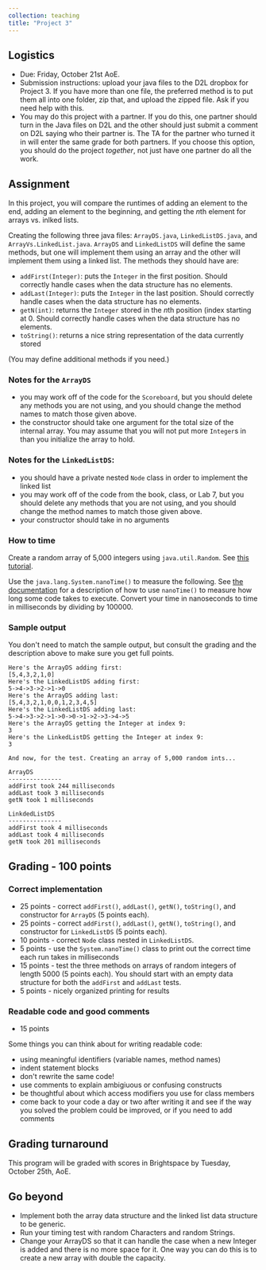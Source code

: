 ```yaml
---
collection: teaching
title: "Project 3"
---
```


## Logistics
* Due: Friday, October 21st AoE.
* Submission instructions: upload your java files to the D2L dropbox for
    Project 3. If you have more than one file, the preferred method is to put them all into one folder, zip
	that, and upload the zipped file. Ask if you need help with this.
* You may do this project with a partner. If you do this, one partner should
	turn in the Java files on D2L and the other should just submit a
	comment on D2L saying who their partner is. The TA for the partner who
	turned it in will enter the same grade for both partners. If you choose
	this option, you should do the project *together*, not just have one
	partner do all the work.


## Assignment

In this project, you will compare the runtimes of adding an element to the end,
adding an element to the beginning, and getting the *n*th element for arrays
vs. inlked lists.

Creating the following three java files: `ArrayDS.java`, `LinkedListDS.java`,
and `ArrayVs.LinkedList.java`. `ArrayDS` and `LinkedListDS` will define the
same methods, but one will implement them using an array and the other will
implement them using a linked list. The methods they should have are:

* `addFirst(Integer)`: puts the `Integer` in the first position. Should
	correctly handle cases when the data structure has no elements.
* `addLast(Integer)`: puts the `Integer` in the last position. Should
	correctly handle cases when the data structure has no elements.
* `getN(int)`: returns the `Integer` stored in the *n*th position (index starting
	at 0. Should correctly handle cases when the data structure has no elements.
* `toString()`: returns a nice string representation of the data currently
	stored

(You may define additional methods if you need.)

### Notes for the `ArrayDS`
* you may work off of the code for the `Scoreboard`, but you should delete any
	methods you are not using, and you should change the method names to match
	those given above.
* the constructor should take one argument for the total size of the internal
	array. You may assume that you will not put more `Integer`s in than you initialize
	the array to hold.

### Notes for the `LinkedListDS`:
* you should have a private nested `Node` class in order to implement the
	linked list
* you may work off of the code from the book, class, or Lab 7, but you should delete any
	methods that you are not using, and you should change the method names to
	match those given above.
* your constructor should take in no arguments

### How to time

Create a random array of 5,000 integers using `java.util.Random`. See [this
tutorial](https://www.tutorialspoint.com/generate-a-random-array-of-integers-in-java).

Use the `java.lang.System.nanoTime()` to measure the following. See [the
documentation](https://docs.oracle.com/en/java/javase/17/docs/api/java.base/java/lang/System.html#nanoTime())
for a description of how to use `nanoTime()` to measure how long some code
takes to execute. Convert your time in nanoseconds to time in milliseconds by
dividing by 100000.

### Sample output

You don't need to match the sample output, but consult the grading and the
description above to make sure you get full points.

```
Here's the ArrayDS adding first:
[5,4,3,2,1,0]
Here's the LinkedListDS adding first:
5->4->3->2->1->0
Here's the ArrayDS adding last:
[5,4,3,2,1,0,0,1,2,3,4,5]
Here's the LinkedListDS adding last:
5->4->3->2->1->0->0->1->2->3->4->5
Here's the ArrayDS getting the Integer at index 9:
3
Here's the LinkedListDS getting the Integer at index 9:
3

And now, for the test. Creating an array of 5,000 random ints...

ArrayDS
---------------
addFirst took 244 milliseconds
addLast took 3 milliseconds
getN took 1 milliseconds

LinkdedListDS
---------------
addFirst took 4 milliseconds
addLast took 4 milliseconds
getN took 201 milliseconds
```


## Grading - 100 points

### Correct implementation
* 25 points - correct `addFirst()`, `addLast()`, `getN()`, `toString()`, and
	constructor for `ArrayDS` (5 points each).
* 25 points - correct `addFirst()`, `addLast()`, `getN()`, `toString()`, and
	constructor for `LinkedListDS` (5 points each).
* 10 points - correct `Node` class nested in `LinkedListDS`.
* 5 points - use the `System.nanoTime()` class to print out the correct time
	each run takes in milliseconds
* 15 points - test the three methods on arrays of random integers of length 5000 (5 points each). You should start with an empty data structure for both the `addFirst` and `addLast` tests.
* 5 points - nicely organized printing for results

### Readable code and good comments
* 15 points

Some things you can think about for writing readable code:
* using meaningful identifiers (variable names, method names)
* indent statement blocks
* don't rewrite the same code!
* use comments to explain ambigiuous or confusing constructs
* be thoughtful about which access modifiers you use for class members
* come back to your code a day or two after writing it and see if the way you
	solved the problem could be improved, or if you need to add comments

## Grading turnaround
This program will be graded with scores in Brightspace by Tuesday, October 25th, AoE.

## Go beyond
* Implement both the array data structure and the linked list data structure to
be generic.
* Run your timing test with random Characters and random Strings.
* Change your ArrayDS so that it can handle the case when a new Integer is
added and there is no more space for it. One way you can do this is to create a
new array with double the capacity.

